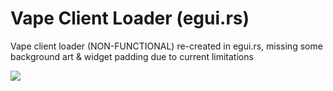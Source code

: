 # Vape Client Loader (egui.rs)

Vape client loader (NON-FUNCTIONAL) re-created in egui.rs, missing some background art & widget padding due to current limitations

![](https://cdn.discordapp.com/attachments/1061242547567075328/1116828579163017287/image.png)
